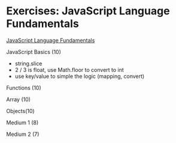Exercises: JavaScript Language Fundamentals
=============================================

[JavaScript Language Fundamentals](https://launchschool.com/exercises#javascript_language_fundamentals)

JavaScript Basics (10)
- string.slice
- 2 / 3 is float, use Math.floor to convert to int
- use key/value to simple the logic (mapping, convert)


Functions (10)

Array (10)

Objects(10)

Medium 1 (8)

Medium 2 (7)
